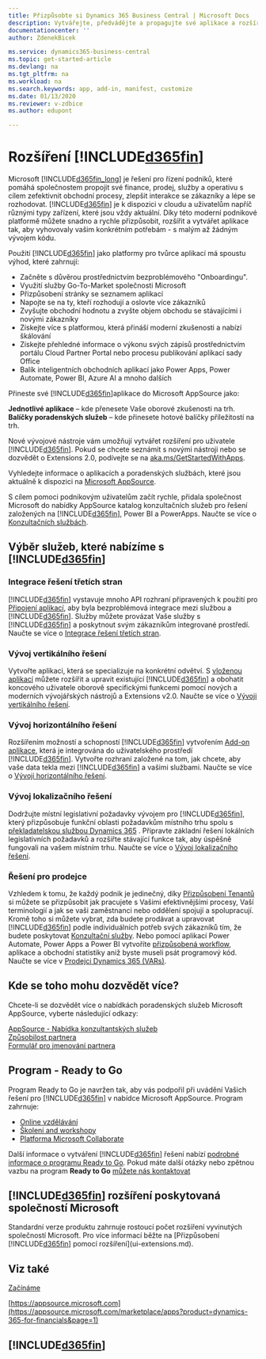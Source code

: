 ```yaml
---
title: Přizpůsobte si Dynamics 365 Business Central | Microsoft Docs
description: Vytvářejte, předvádějte a propagujte své aplikace a rozšíření pro Business Central.
documentationcenter: ''
author: ZdenekBicek

ms.service: dynamics365-business-central
ms.topic: get-started-article
ms.devlang: na
ms.tgt_pltfrm: na
ms.workload: na
ms.search.keywords: app, add-in, manifest, customize
ms.date: 01/13/2020
ms.reviewer: v-zdbice
ms.author: edupont

---
```

# Rozšíření [!INCLUDE[d365fin](includes/d365fin_md.md)]

Microsoft [!INCLUDE[d365fin_long](includes/d365fin_long_md.md)] je řešení pro řízení podniků, které pomáhá společnostem propojit své finance, prodej, služby a operativu s cílem zefektivnit obchodní procesy, zlepšit interakce se zákazníky a lépe se rozhodovat. [!INCLUDE[d365fin](includes/d365fin_md.md)] je k dispozici v cloudu a uživatelům napříč různými typy zařízení, které jsou vždy aktuální. Díky této moderní podnikové platformě můžete snadno a rychle přizpůsobit, rozšířit a vytvářet aplikace tak, aby vyhovovaly vašim konkrétním potřebám - s malým až žádným vývojem kódu.

Použití [!INCLUDE[d365fin](includes/d365fin_md.md)] jako platformy pro tvůrce aplikací má spoustu výhod, které zahrnují:

* Začněte s důvěrou prostřednictvím bezproblémového "Onboardingu".
* Využití služby Go-To-Market společnosti Microsoft
* Přizpůsobení stránky se seznamem aplikací
* Napojte se na ty, kteří rozhodují a oslovte více zákazníků
* Zvyšujte obchodní hodnotu a zvyšte objem obchodu se stávajícími i novými zákazníky
* Získejte více s platformou, která přináší moderní zkušenosti a nabízí škálování
* Získejte přehledné informace o výkonu svých zápisů prostřednictvím portálu Cloud Partner Portal nebo procesu publikování aplikací sady Office
* Balík inteligentních obchodních aplikací jako Power Apps, Power Automate, Power BI, Azure AI a mnoho dalších

Přineste své [!INCLUDE[d365fin](includes/d365fin_md.md)]aplikace do Microsoft AppSource jako:

**Jednotlivé aplikace** – kde přenesete Vaše oborové zkušenosti na trh.
**Balíčky poradenských služeb** – kde přinesete hotové balíčky příležitostí na trh.

Nové vývojové nástroje vám umožňují vytvářet rozšíření pro uživatele [!INCLUDE[d365fin](includes/d365fin_md.md)]. Pokud se chcete seznámit s novými nástroji nebo se dozvědět o Extensions 2.0, podívejte se na [aka.ms/GetStartedWithApps](https://aka.ms/GetStartedWithApps).

Vyhledejte informace o aplikacích a poradenských službách, které jsou aktuálně k dispozici na [Microsoft AppSource](https://appsource.microsoft.com/consulting-services).

S cílem pomoci podnikovým uživatelům začít rychle, přidala společnost Microsoft do nabídky AppSource katalog konzultačních služeb pro řešení založených na [!INCLUDE[d365fin](includes/d365fin_md.md)], Power BI a PowerApps. Naučte se více o [Konzultačních službách](/dynamics-nav/developer/readiness/readiness-consulting).

## Výběr služeb, které nabízíme s [!INCLUDE[d365fin](includes/d365fin_md.md)]

### Integrace řešení třetích stran

[!INCLUDE[d365fin](includes/d365fin_md.md)] vystavuje mnoho API rozhraní připravených k použití pro [Připojení aplikací](/dynamics365/business-central/dev-itpro/developer/readiness/readiness-connect-apps), aby byla bezproblémová integrace mezi službou a [!INCLUDE[d365fin](includes/d365fin_md.md)]. Služby můžete provázat Vaše služby s [!INCLUDE[d365fin](includes/d365fin_md.md)] a poskytnout svým zákazníkům integrované prostředí. Naučte se více o [Integrace řešení třetích stran](/dynamics365/business-central/dev-itpro/developer/readiness/readiness-thirdparty-solution).

### Vývoj vertikálního řešení

Vytvořte aplikaci, která se specializuje na konkrétní odvětví. S [vloženou aplikací](/dynamics365/business-central/dev-itpro/developer/readiness/readiness-embed-apps) můžete rozšířit a upravit existující [!INCLUDE[d365fin](includes/d365fin_md.md)] a obohatit koncového uživatele oborově specifickými funkcemi pomocí nových a moderních vývojářských nástrojů a Extensions v2.0. Naučte se více o [Vývoji vertikálního řešení](/dynamics365/business-central/dev-itpro/developer/readiness/readiness-develop-vertical).

### Vývoj horizontálního řešení

Rozšířením možností a schopností [!INCLUDE[d365fin](includes/d365fin_md.md)] vytvořením [Add-on aplikace](/dynamics365/business-central/dev-itpro/developer/readiness/readiness-add-on-apps), která je integrována do uživatelského prostředí [!INCLUDE[d365fin](includes/d365fin_md.md)]. Vytvořte rozhraní založené na tom, jak chcete, aby vaše data tekla mezi [!INCLUDE[d365fin](includes/d365fin_md.md)] a vašimi službami. Naučte se více o [Vývoji horizontálního řešení](/dynamics365/business-central/dev-itpro/developer/readiness/readiness-develop-horizontal).

### Vývoj lokalizačního řešení

Dodržujte místní legislativní požadavky vývojem pro [!INCLUDE[d365fin](includes/d365fin_md.md)], který přizpůsobuje funkční oblasti požadavkům místního trhu spolu s [překladatelskou službou Dynamics 365](/dynamics365/unified-operations/dev-itpro/lifecycle-services/translation-service-overview) . Připravte základní řešení lokálních legislativních požadavků a rozšiřte stávající funkce tak, aby úspěšně fungovali na vašem místním trhu. Naučte se více o [Vývoj lokalizačního řešení](/dynamics365/business-central/dev-itpro/developer/readiness/readiness-develop-localization).

### Řešení pro prodejce

Vzhledem k tomu, že každý podnik je jedinečný, díky [Přizpůsobení Tenantů](/dynamics-nav/developer/readiness/readiness-customizing-tenants) si můžete se přizpůsobit jak pracujete s Vašimi efektivnějšími procesy, Vaší terminologií a jak se vaši zaměstnanci nebo oddělení spojují a spolupracují. Kromě toho si můžete vybrat, zda budete prodávat a upravovat [!INCLUDE[d365fin](includes/d365fin_md.md)] podle individuálních potřeb svých zákazníků tím, že budete poskytovat [Konzultační služby](/dynamics-nav/developer/readiness/readiness-consulting). Nebo pomocí aplikací Power Automate, Power Apps a Power BI vytvoříte [přizpůsobená workflow](/dynamics365/business-central/dev-itpro/developer/readiness/readiness-no-code), aplikace a obchodní statistiky aniž byste museli psát programový kód. Naučte se více v [Prodejci Dynamics 365 (VARs)](/dynamics365/business-central/dev-itpro/developer/readiness/readiness-reseller).

## Kde se toho mohu dozvědět více?

Chcete-li se dozvědět více o nabídkách poradenských služeb Microsoft AppSource, vyberte následující odkazy:

[AppSource - Nabídka konzultantských služeb](https://appsource.microsoft.com/marketplace/consulting-services)  
[Způsobilost partnera](https://smp-cdn-prod.azureedge.net/documents/Microsoft%20AppSource%20Partner%20Listing%20Guidelines.pdf)  
[Formulář pro jmenování partnera](https://appsource.microsoft.com/partners/list-consulting-service)  

## Program - Ready to Go

Program Ready to Go je navržen tak, aby vás podpořil při uvádění Vašich řešení pro [!INCLUDE[d365fin](includes/d365fin_md.md)] v nabídce Microsoft AppSource. Program zahrnuje:

- [Online vzdělávání](/dynamics365/business-central/dev-itpro/developer/readiness/readiness-learning-catalog)
- [Školení and workshopy](/dynamics365/business-central/dev-itpro/developer/readiness/readiness-ready-to-go)
- [Platforma Microsoft Collaborate](https://aka.ms/Collaborate)

Další informace o vytváření [!INCLUDE[d365fin](includes/d365fin_md.md)] řešení nabízí [podrobné informace o programu Ready to Go](/dynamics365/business-central/dev-itpro/developer/readiness/readiness-ready-to-go). Pokud máte další otázky nebo zpětnou vazbu na program **Ready to Go** [můžete nás kontaktovat](mailto:dyn365bep@microsoft.com)

## [!INCLUDE[d365fin](includes/d365fin_md.md)] rozšíření poskytovaná společností Microsoft

Standardní verze produktu zahrnuje rostoucí počet rozšíření vyvinutých společností Microsoft. Pro více informací běžte na [Přizpůsobení [!INCLUDE[d365fin](includes/d365fin_md.md)] pomocí rozšíření](ui-extensions.md).

## Viz také
[Začínáme](product-get-started.md)

[https://appsource.microsoft.com](https://appsource.microsoft.com/marketplace/apps?product=dynamics-365-for-financials&page=1)

## [!INCLUDE[d365fin](includes/free_trial_md.md)]
